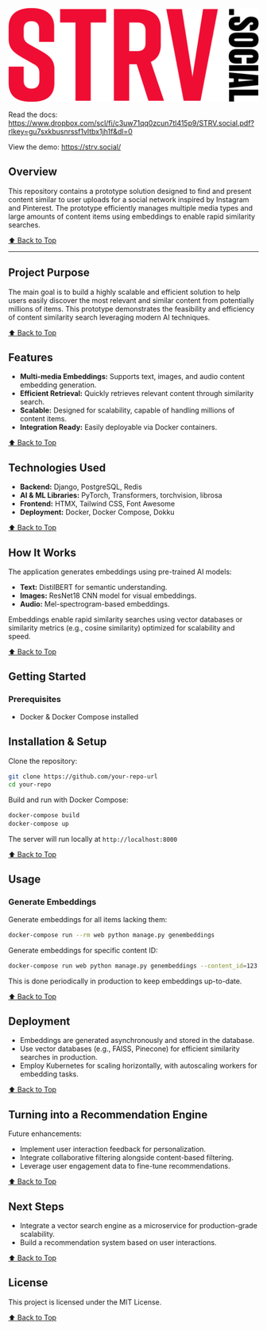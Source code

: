 <a name="readme-top"></a>

![Logo](core/static/core/img/strvsocial-logo.png)


Read the docs: https://www.dropbox.com/scl/fi/c3uw71qq0zcun7tl415p9/STRV.social.pdf?rlkey=gu7sxkbusnrssf1vltbx1jh1f&dl=0

View the demo: https://strv.social/

## Overview
This repository contains a prototype solution designed to find and present content similar to user uploads for a social
network inspired by Instagram and Pinterest. The prototype efficiently manages multiple media types and large amounts of content items using embeddings
to enable rapid similarity searches.

[⬆️ Back to Top](#readme-top)

---

## Project Purpose
The main goal is to build a highly scalable and efficient solution to help users easily discover the most relevant
and similar content from potentially millions of items. This prototype demonstrates the feasibility and efficiency of
content similarity search leveraging modern AI techniques.

[⬆️ Back to Top](#readme-top)

## Features

- **Multi-media Embeddings:** Supports text, images, and audio content embedding generation.
- **Efficient Retrieval:** Quickly retrieves relevant content through similarity search.
- **Scalable:** Designed for scalability, capable of handling millions of content items.
- **Integration Ready:** Easily deployable via Docker containers.

[⬆️ Back to Top](#readme-top)

## Technologies Used

- **Backend:** Django, PostgreSQL, Redis
- **AI & ML Libraries:** PyTorch, Transformers, torchvision, librosa
- **Frontend:** HTMX, Tailwind CSS, Font Awesome
- **Deployment:** Docker, Docker Compose, Dokku

[⬆️ Back to Top](#readme-top)

## How It Works

The application generates embeddings using pre-trained AI models:
- **Text:** DistilBERT for semantic understanding.
- **Images:** ResNet18 CNN model for visual embeddings.
- **Audio:** Mel-spectrogram-based embeddings.

Embeddings enable rapid similarity searches using vector databases or similarity metrics (e.g., cosine similarity) optimized for scalability and speed.

[⬆️ Back to Top](#readme-top)

## Getting Started

### Prerequisites
- Docker & Docker Compose installed

## Installation & Setup

Clone the repository:

```bash
git clone https://github.com/your-repo-url
cd your-repo
```

Build and run with Docker Compose:

```bash
docker-compose build
docker-compose up
```

The server will run locally at `http://localhost:8000`

[⬆️ Back to Top](#readme-top)

## Usage

### Generate Embeddings
Generate embeddings for all items lacking them:

```bash
docker-compose run --rm web python manage.py genembeddings
```

Generate embeddings for specific content ID:

```bash
docker-compose run web python manage.py genembeddings --content_id=123
```

This is done periodically in production to keep embeddings up-to-date.

[⬆️ Back to Top](#readme-top)

## Deployment

- Embeddings are generated asynchronously and stored in the database.
- Use vector databases (e.g., FAISS, Pinecone) for efficient similarity searches in production.
- Employ Kubernetes for scaling horizontally, with autoscaling workers for embedding tasks.

[⬆️ Back to Top](#readme-top)

## Turning into a Recommendation Engine

Future enhancements:

- Implement user interaction feedback for personalization.
- Integrate collaborative filtering alongside content-based filtering.
- Leverage user engagement data to fine-tune recommendations.

[⬆️ Back to Top](#readme-top)

## Next Steps

- Integrate a vector search engine as a microservice for production-grade scalability.
- Build a recommendation system based on user interactions.

[⬆️ Back to Top](#readme-top)


## License

This project is licensed under the MIT License.

[⬆️ Back to Top](#readme-top)


